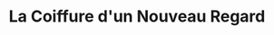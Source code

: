 ---
title: "La Coiffure d'un Nouveau Regard"
url: /malbuisson/la-coiffure-dun-nouveau-regard/
shop: Friseur
---